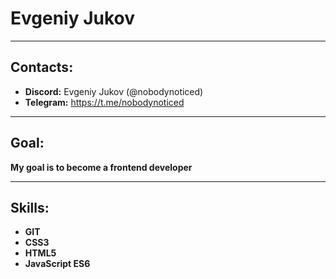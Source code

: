 # Evgeniy Jukov

---

## Contacts:

- **Discord:** Evgeniy Jukov (@nobodynoticed)
- **Telegram:** <https://t.me/nobodynoticed>

---

## Goal:

**My goal is to become a frontend developer**

---

## Skills:

- **GIT**
- **CSS3**
- **HTML5**
- **JavaScript ES6**